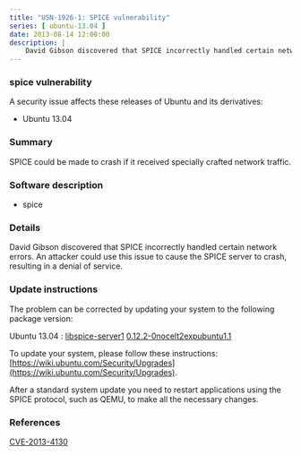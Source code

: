 ```yaml
---
title: "USN-1926-1: SPICE vulnerability"
series: [ ubuntu-13.04 ]
date: 2013-08-14 12:00:00
description: |
    David Gibson discovered that SPICE incorrectly handled certain network errors. An attacker could use this issue to cause the SPICE server to crash, resulting in a denial of service. 
--- 
```

 
### spice vulnerability

A security issue affects these releases of Ubuntu and its derivatives:

* Ubuntu 13.04

### Summary

SPICE could be made to crash if it received specially crafted network traffic.

### Software description

* spice 

### Details

David Gibson discovered that SPICE incorrectly handled certain network errors. An attacker could use this issue to cause the SPICE server to crash, resulting in a denial of service. 

### Update instructions

The problem can be corrected by updating your system to the following package version:

Ubuntu 13.04
 : [libspice-server1](https://launchpad.net/ubuntu/+source/spice) <span> [0.12.2-0nocelt2expubuntu1.1](https://launchpad.net/ubuntu/+source/spice/0.12.2-0nocelt2expubuntu1.1) </span> 

To update your system, please follow these instructions: [https://wiki.ubuntu.com/Security/Upgrades](https://wiki.ubuntu.com/Security/Upgrades).

After a standard system update you need to restart applications using the SPICE protocol, such as QEMU, to make all the necessary changes. 

### References

 [CVE-2013-4130](http://people.ubuntu.com/~ubuntu-security/cve/CVE-2013-4130)
 
